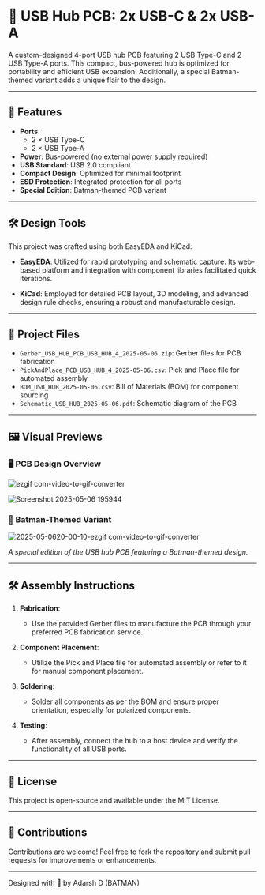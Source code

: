 # 🦇 USB Hub PCB: 2x USB-C & 2x USB-A

A custom-designed 4-port USB hub PCB featuring 2 USB Type-C and 2 USB Type-A ports. This compact, bus-powered hub is optimized for portability and efficient USB expansion. Additionally, a special Batman-themed variant adds a unique flair to the design.

---

## 🔧 Features

- **Ports**:
  - 2 × USB Type-C
  - 2 × USB Type-A
- **Power**: Bus-powered (no external power supply required)
- **USB Standard**: USB 2.0 compliant
- **Compact Design**: Optimized for minimal footprint
- **ESD Protection**: Integrated protection for all ports
- **Special Edition**: Batman-themed PCB variant

---

## 🛠️ Design Tools

This project was crafted using both EasyEDA and KiCad:

- **EasyEDA**: Utilized for rapid prototyping and schematic capture. Its web-based platform and integration with component libraries facilitated quick iterations.

- **KiCad**: Employed for detailed PCB layout, 3D modeling, and advanced design rule checks, ensuring a robust and manufacturable design.

---

## 📁 Project Files

- `Gerber_USB_HUB_PCB_USB_HUB_4_2025-05-06.zip`: Gerber files for PCB fabrication
- `PickAndPlace_PCB_USB_HUB_4_2025-05-06.csv`: Pick and Place file for automated assembly
- `BOM_USB_HUB_2025-05-06.csv`: Bill of Materials (BOM) for component sourcing
- `Schematic_USB_HUB_2025-05-06.pdf`: Schematic diagram of the PCB

---

## 🖼️ Visual Previews

### 🖥️ PCB Design Overview

![ezgif com-video-to-gif-converter](https://github.com/user-attachments/assets/acd837e2-19a2-40ff-b5b4-2487deb73ae0)


![Screenshot 2025-05-06 195944](https://github.com/user-attachments/assets/b3d035aa-5a28-46e6-9e67-8217fe648cd8)




### 🦇 Batman-Themed Variant

![2025-05-0620-00-10-ezgif com-video-to-gif-converter](https://github.com/user-attachments/assets/bb44838f-89f8-4914-aa1f-84c9ffa41b64)


*A special edition of the USB hub PCB featuring a Batman-themed design.*

---

## 🛠️ Assembly Instructions

1. **Fabrication**:
   - Use the provided Gerber files to manufacture the PCB through your preferred PCB fabrication service.

2. **Component Placement**:
   - Utilize the Pick and Place file for automated assembly or refer to it for manual component placement.

3. **Soldering**:
   - Solder all components as per the BOM and ensure proper orientation, especially for polarized components.

4. **Testing**:
   - After assembly, connect the hub to a host device and verify the functionality of all USB ports.

---

## 📜 License

This project is open-source and available under the MIT License.

---

## 🤝 Contributions

Contributions are welcome! Feel free to fork the repository and submit pull requests for improvements or enhancements.

---

Designed with 🖤 by Adarsh D (BATMAN)
